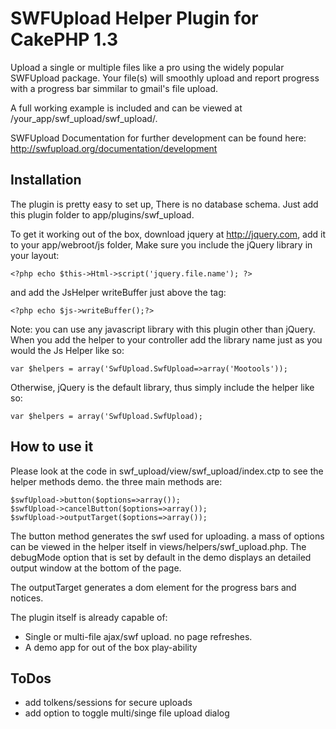 # SWFUpload Helper Plugin for CakePHP 1.3 #

Upload a single or multiple files like a pro using the widely popular SWFUpload package. Your file(s) will smoothly upload and report progress with a progress bar simmilar to gmail's file upload.

A full working example is included and can be viewed at /your_app/swf_upload/swf_upload/.

SWFUpload Documentation  for further development can be found here: http://swfupload.org/documentation/development

## Installation ##

The plugin is pretty easy to set up, There is no database schema. Just add this plugin folder to app/plugins/swf_upload. 

To get it working out of the box, download jquery at http://jquery.com, add it to your app/webroot/js folder, Make sure you include the jQuery library in your layout:  

	<?php echo $this->Html->script('jquery.file.name'); ?>

and add the JsHelper writeBuffer just above the </body> tag:

	<?php echo $js->writeBuffer();?>

Note: you can use any javascript library with this plugin other than jQuery. When you add the helper to your controller add the library name just as you would the Js Helper like so:

	var $helpers = array('SwfUpload.SwfUpload=>array('Mootools'));
	
Otherwise, jQuery is the default library, thus simply include the helper like so:

	var $helpers = array('SwfUpload.SwfUpload);

## How to use it ##

Please look at the code in swf_upload/view/swf_upload/index.ctp to see the helper methods demo. the three main methods are:

	$swfUpload->button($options=>array());
	$swfUpload->cancelButton($options=>array());
	$swfUpload->outputTarget($options=>array());
	
The button method generates the swf used for uploading. a mass of options can be viewed in the helper itself in views/helpers/swf_upload.php. The debugMode option that is set by default in the demo displays an detailed output window at the bottom of the page.  

The outputTarget generates a dom element for the progress bars and notices. 

The plugin itself is already capable of:

* Single or multi-file ajax/swf upload. no page refreshes.
* A demo app for out of the box play-ability

## ToDos ##

* add tolkens/sessions for secure uploads
* add option to toggle multi/singe file upload dialog